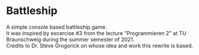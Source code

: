 # Battleship
A simple console based battleship game.  
It was inspired by excercise #3 from the lecture "Programmieren 2" at TU Braunschweig during the summer semester of 2021.  
Credits to Dr. Steve Grogorick on whose idea and work this rewrite is based.

